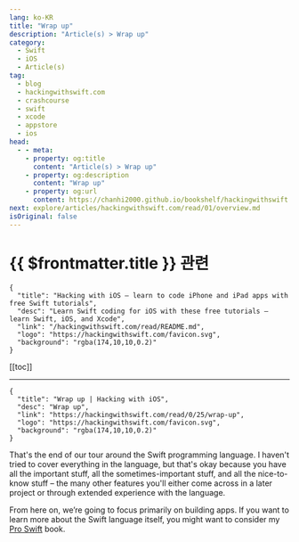 ```yaml
---
lang: ko-KR
title: "Wrap up"
description: "Article(s) > Wrap up"
category:
  - Swift
  - iOS
  - Article(s)
tag: 
  - blog
  - hackingwithswift.com
  - crashcourse
  - swift
  - xcode
  - appstore
  - ios  
head:
  - - meta:
    - property: og:title
      content: "Article(s) > Wrap up"
    - property: og:description
      content: "Wrap up"
    - property: og:url
      content: https://chanhi2000.github.io/bookshelf/hackingwithswift.com/read/00/25-wrap-up.html
next: explore/articles/hackingwithswift.com/read/01/overview.md
isOriginal: false
---
```


# {{ $frontmatter.title }} 관련

```component VPCard
{
  "title": "Hacking with iOS – learn to code iPhone and iPad apps with free Swift tutorials",
  "desc": "Learn Swift coding for iOS with these free tutorials – learn Swift, iOS, and Xcode",
  "link": "/hackingwithswift.com/read/README.md",
  "logo": "https://hackingwithswift.com/favicon.svg",
  "background": "rgba(174,10,10,0.2)"
}
```

[[toc]]

---

```component VPCard
{
  "title": "Wrap up | Hacking with iOS",
  "desc": "Wrap up",
  "link": "https://hackingwithswift.com/read/0/25/wrap-up",
  "logo": "https://hackingwithswift.com/favicon.svg",
  "background": "rgba(174,10,10,0.2)"
}
```

That's the end of our tour around the Swift programming language. I haven't tried to cover everything in the language, but that's okay because you have all the important stuff, all the sometimes-important stuff, and all the nice-to-know stuff – the many other features you'll either come across in a later project or through extended experience with the language.

From here on, we’re going to focus primarily on building apps. If you want to learn more about the Swift language itself, you might want to consider my [<FontIcon icon="fas fa-globe"/>Pro Swift](https://gum.co/proswift) book.


